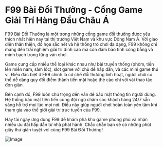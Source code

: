 # F99 Bài Đổi Thưởng - Cổng Game Giải Trí Hàng Đầu Châu Á

F99 Bài Đổi Thưởng là một trong những cổng game đổi thưởng được yêu thích nhất hiện nay tại thị trường Việt Nam và khu vực Đông Nam Á. Với giao diện thân thiện, đồ họa sắc nét và hệ thống trò chơi đa dạng, F99 không chỉ mang đến trải nghiệm giải trí đỉnh cao mà còn đảm bảo tính công bằng và minh bạch trong từng ván chơi.

Game cung cấp nhiều thể loại khác nhau như bài truyền thống (phỏm, tiến lên miền nam, sâm lốc), slot game với chủ đề hấp dẫn, và các mini game thú vị. Điều đặc biệt ở F99 chính là cơ chế đổi thưởng linh hoạt, người chơi có thể dễ dàng quy đổi điểm thành tiền mặt hoặc thẻ cào chỉ với vài thao tác đơn giản.

Bên cạnh đó, F99 luôn chú trọng đến vấn đề bảo mật thông tin người dùng. Hệ thống bảo mật tiên tiến cùng đội ngũ chăm sóc khách hàng 24/7 sẵn sàng hỗ trợ mọi lúc mọi nơi. Điều này giúp người chơi hoàn toàn yên tâm khi tham gia vào thế giới giải trí trực tuyến của F99.

Hãy tải ngay ứng dụng F99 để khám phá kho game phong phú và nhận nhiều ưu đãi hấp dẫn từ nhà phát hành. Chắc chắn bạn sẽ có những phút giây thư giãn tuyệt vời cùng F99 Bài Đổi Thưởng!

![Image](https://github.com/user-attachments/assets/bd51ea9f-0666-407b-a7a7-98ead6de688c)